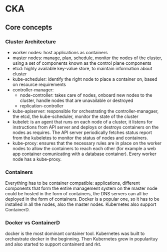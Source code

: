 # CKA

## Core concepts

### Cluster Architecture

- worker nodes: host applications as containers
- master nodes: manage, plan, schedule, monitor the nodes of the cluster, using a set of components known as the control plane components
- etcd: highly available key-value store, to maintain information about cluster
- kube-scheduler: identify the right node to place a container on, based on resource requirements
- controller-manager:
    - node-controller: takes care of nodes, onboard new nodes to the cluster, handle nodes that are unavailable or destroyed
    - replication-controller
- kube-apiserver: responsible for orchestrating the controller-managaer, the etcd, the kube-scheduler, monitor the state of the cluster
- kubelet: is an agent that runs on each node of a cluster, it listens for instructions from API server and deploys or destroys containers on the nodes as requires. The API server periodically fetches status report from the kubeletes to monitor the status of nodes and containers.
- kube-proxy: ensures that the necessary rules are in place on the worker nodes to allow the containers to reach each other (for example a web app container comunicating with a database container). Every worker node has a kube-proxy.

### Containers

Everything has to be container compatible: applications, different components that form the entire management system on the master node could be hosted in the form of containers, the DNS servers can all be deployed in the form of containers. Docker is a popular one, so it has to be installed in all the nodes, also the master nodes. Kubernetes also support ContainerD.

### Docker vs ContainerD

docker is the most dominant container tool. Kubernetes was built to orchestrate docker in the beginning. Then Kubernetes grew in popularituy and also started to support containerd and rkt.
